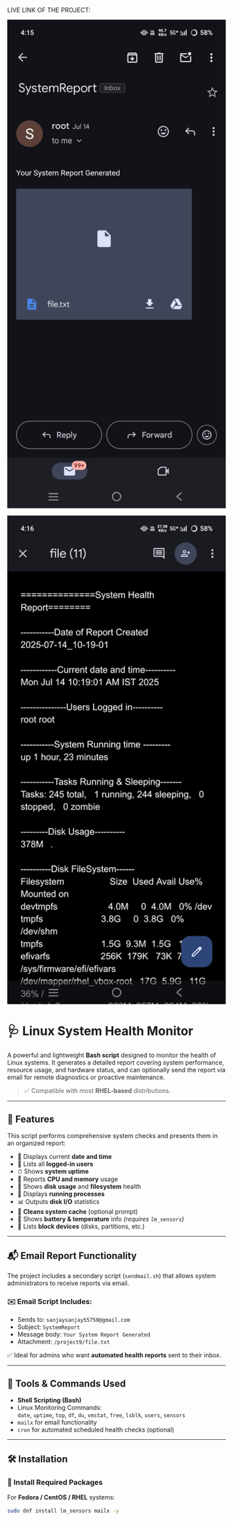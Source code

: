 LIVE LINK OF THE PROJECT:
<p align="center">
  <img src="https://github.com/Sanjaykumar-P/Systemhealth.sh/blob/main/Mail%20Received%20Image%20.jpg" width="600" alt="System Health Monitor Screenshot"/>
</p>

<p align="center">
  <img src="https://github.com/Sanjaykumar-P/Systemhealth.sh/blob/main/Report%20Image.jpg" width="600" alt="System Health Monitor Screenshot"/>
</p>


# 🩺 Linux System Health Monitor

A powerful and lightweight **Bash script** designed to monitor the health of Linux systems. It generates a detailed report covering system performance, resource usage, and hardware status, and can optionally send the report via email for remote diagnostics or proactive maintenance.

> ✅ Compatible with most **RHEL-based** distributions.

---

## 📌 Features

This script performs comprehensive system checks and presents them in an organized report:

- 📅 Displays current **date and time**
- 👤 Lists all **logged-in users**
- ⏱ Shows **system uptime**
- 🧠 Reports **CPU and memory** usage
- 💾 Shows **disk usage** and **filesystem** health
- 🔁 Displays **running processes**
- 📊 Outputs **disk I/O** statistics
- 🧹 **Cleans system cache** (optional prompt)
- 🔋 Shows **battery & temperature** info *(requires `lm_sensors`)*
- 🔧 Lists **block devices** (disks, partitions, etc.)

---

## 📬 Email Report Functionality

The project includes a secondary script (`sendmail.sh`) that allows system administrators to receive reports via email.

### ✉️ Email Script Includes:

- Sends to: `sanjaysanjay55750@gmail.com`
- Subject: `SystemReport`
- Message body: `Your System Report Generated`
- Attachment: `/project9/file.txt`

✅ Ideal for admins who want **automated health reports** sent to their inbox.

---

## 🧰 Tools & Commands Used

- **Shell Scripting (Bash)**
- Linux Monitoring Commands:  
  `date`, `uptime`, `top`, `df`, `du`, `vmstat`, `free`, `lsblk`, `users`, `sensors`
- `mailx` for email functionality
- `cron` for automated scheduled health checks (optional)

---

## 🛠️ Installation

### 🔧 Install Required Packages

For **Fedora / CentOS / RHEL** systems:

```bash
sudo dnf install lm_sensors mailx -y
